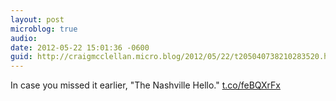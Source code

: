 ```yaml
---
layout: post
microblog: true
audio: 
date: 2012-05-22 15:01:36 -0600
guid: http://craigmcclellan.micro.blog/2012/05/22/t205040738210283520.html
---
```

In case you missed it earlier, "The Nashville Hello." [t.co/feBQXrFx](http://t.co/feBQXrFx)
